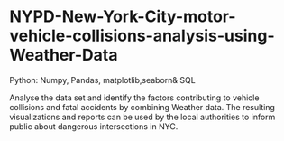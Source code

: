 # NYPD-New-York-City-motor-vehicle-collisions-analysis-using-Weather-Data

Python: Numpy, Pandas, matplotlib,seaborn&
SQL

Analyse the data set and identify the factors contributing to vehicle collisions and fatal accidents by combining Weather data. 
The resulting visualizations and reports can be used by the local authorities to inform public about dangerous intersections in NYC.

